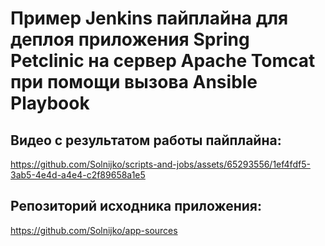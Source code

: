 # Пример Jenkins пайплайна для деплоя приложения Spring Petclinic на сервер Apache Tomcat при помощи вызова Ansible Playbook
## Видео с результатом работы пайплайна:
https://github.com/Solnijko/scripts-and-jobs/assets/65293556/1ef4fdf5-3ab5-4e4d-a4e4-c2f89658a1e5
## Репозиторий исходника приложения: 
https://github.com/Solnijko/app-sources
